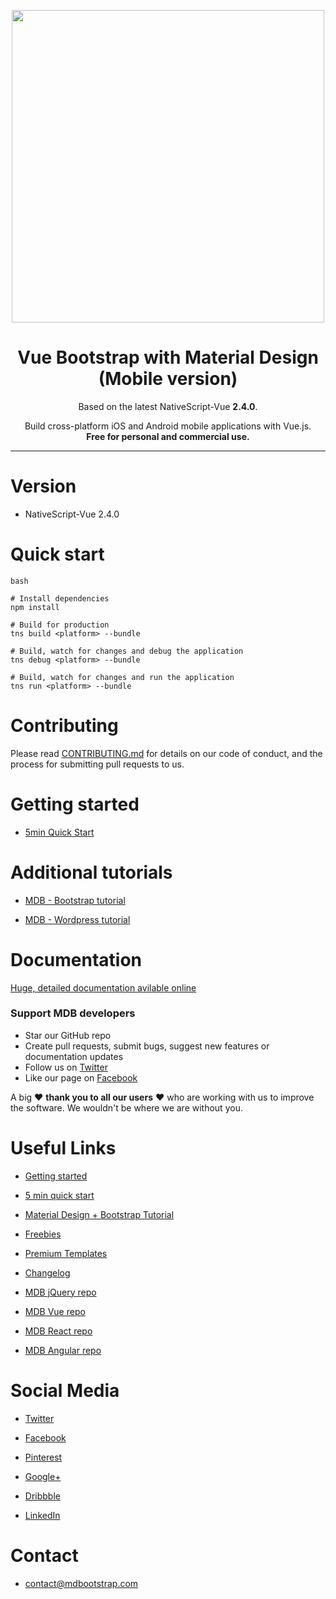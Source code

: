 
<p align="center">
  <a href="http://mdbootstrap.com/docs/vue/">
    <img width="500" src="https://mdbootstrap.com/img/Marketing/general/logo/huge/mdb-vue.png">
  </a>
</p>

<h1 align="center">Vue Bootstrap with Material Design (Mobile version)</h1>

<p align="center">
  Based on the latest NativeScript-Vue <b>2.4.0</b>.
</p>
<p align="center">
  Build cross-platform iOS and Android mobile applications with Vue.js.<br>
  <strong>Free for personal and commercial use.</strong>
</p>

__________


# Version

- NativeScript-Vue 2.4.0

# Quick start

``` 
bash

# Install dependencies
npm install

# Build for production
tns build <platform> --bundle

# Build, watch for changes and debug the application
tns debug <platform> --bundle

# Build, watch for changes and run the application
tns run <platform> --bundle
```

# Contributing

Please read [CONTRIBUTING.md](https://github.com/mdbootstrap/Vue-Bootstrap-with-Material-Design/blob/master/CONTRIBUTING.md) for details on our code of conduct, and the process for submitting pull requests to us.

# Getting started

 - [5min Quick Start](https://mdbootstrap.com/docs/vue/mobile/getting-started/quick-start/)

# Additional tutorials

 - [MDB - Bootstrap tutorial](https://mdbootstrap.com/education/bootstrap/)

 - [MDB - Wordpress tutorial](https://mdbootstrap.com/education/wordpress/)

# Documentation

[Huge, detailed documentation avilable online](https://mdbootstrap.com/docs/vue/mobile)

### Support MDB developers

- Star our GitHub repo
- Create pull requests, submit bugs, suggest new features or documentation updates
- Follow us on [Twitter](https://twitter.com/mdbootstrap)
- Like our page on [Facebook](https://www.facebook.com/mdbootstrap)

A big ❤️ **thank you to all our users** ❤️ who are working with us to improve the software. We wouldn't be where we are without you.

# Useful Links

 - [Getting started](https://mdbootstrap.com/docs/vue/getting-started/download/)

 - [5 min quick start](https://mdbootstrap.com/docs/vue/getting-started/quick-start/)

 - [Material Design + Bootstrap Tutorial](https://mdbootstrap.com/education/bootstrap/)

 - [Freebies](https://mdbootstrap.com/freebies/)

 - [Premium Templates](https://mdbootstrap.com/templates/)

 - [Changelog](https://mdbootstrap.com/vue/changelog/)
 
 - [MDB jQuery repo](https://github.com/mdbootstrap/bootstrap-material-design)

 - [MDB Vue repo](https://github.com/mdbootstrap/Vue-Bootstrap-with-Material-Design)

 - [MDB React repo](https://github.com/mdbootstrap/React-Bootstrap-with-Material-Design)

 - [MDB Angular repo](https://github.com/mdbootstrap/Angular-Bootstrap-with-Material-Design)

# Social Media

 - [Twitter](https://twitter.com/MDBootstrap)

 - [Facebook](https://www.facebook.com/mdbootstrap) 

 - [Pinterest](https://pl.pinterest.com/mdbootstrap)

 - [Google+](https://plus.google.com/u/0/b/107863090883699620484/+Mdbootstrap/posts)

 - [Dribbble](https://dribbble.com/mdbootstrap)

 - [LinkedIn](https://www.linkedin.com/company/material-design-for-bootstrap)

# Contact

 - contact@mdbootstrap.com

